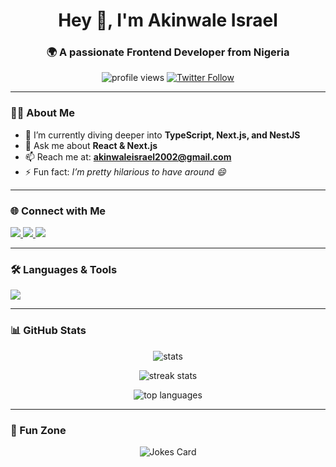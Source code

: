 <!-- Header Section -->
<h1 align="center">Hey 👋, I'm Akinwale Israel</h1>
<h3 align="center">🌍 A passionate Frontend Developer from Nigeria</h3>

<p align="center">
  <img src="https://komarev.com/ghpvc/?username=akinwale01&label=Profile%20Views&color=0e75b6&style=flat" alt="profile views" /> 
  <a href="https://twitter.com/akinwaleisrael5" target="blank">
    <img src="https://img.shields.io/twitter/follow/akinwaleisrael5?logo=twitter&style=flat" alt="Twitter Follow" />
  </a>
</p>

---

<!-- About Me -->
### 👨‍💻 About Me
- 🌱 I’m currently diving deeper into **TypeScript, Next.js, and NestJS**
- 💬 Ask me about **React & Next.js**
- 📫 Reach me at: **akinwaleisrael2002@gmail.com**
- ⚡ Fun fact: *I’m pretty hilarious to have around 😄*

---

<!-- Social Links -->
### 🌐 Connect with Me  
<p align="left">
  <a href="https://dev.to/israel_akinwale_c53bde9f0" target="blank">
    <img src="https://img.shields.io/badge/Dev.to-0A0A0A?style=for-the-badge&logo=devdotto&logoColor=white"/>
  </a>
  <a href="https://twitter.com/akinwaleisrael5" target="blank">
    <img src="https://img.shields.io/badge/Twitter-1DA1F2?style=for-the-badge&logo=twitter&logoColor=white"/>
  </a>
  <a href="https://stackoverflow.com/users/27314227" target="blank">
    <img src="https://img.shields.io/badge/Stackoverflow-FE7A16?style=for-the-badge&logo=stackoverflow&logoColor=white"/>
  </a>
</p>

---

<!-- Tech Stack -->
### 🛠️ Languages & Tools  
<p align="left">
  <img src="https://skillicons.dev/icons?i=html,css,javascript,typescript,react,nextjs,tailwind,mongodb,python,nodejs" />
</p>

---

<!-- GitHub Stats -->
### 📊 GitHub Stats  
<p align="center">
  <img src="https://github-readme-stats.vercel.app/api?username=akinwale01&show_icons=true&theme=radical" alt="stats" />
</p>

<p align="center">
  <img src="https://github-readme-streak-stats.herokuapp.com/?user=akinwale01&theme=radical" alt="streak stats" />
</p>

<p align="center">
  <img src="https://github-readme-stats.vercel.app/api/top-langs/?username=akinwale01&layout=compact&theme=radical" alt="top languages" />
</p>

---

<!-- Fun Badge Section -->
### 🎉 Fun Zone  
<p align="center">
  <img src="https://readme-jokes.vercel.app/api?theme=radical" alt="Jokes Card" />
</p>
